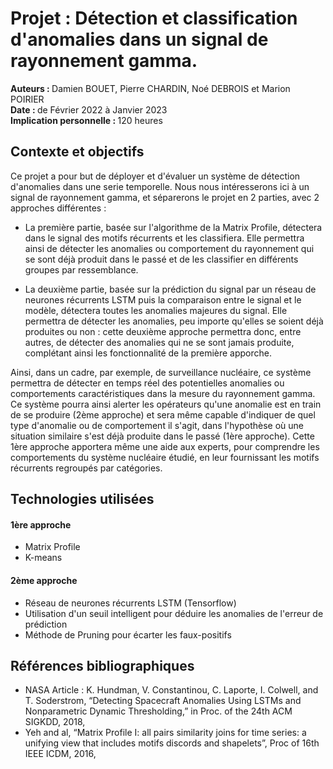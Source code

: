 # Projet : Détection et classification d'anomalies dans un signal de rayonnement gamma.

<b> Auteurs : </b> Damien BOUET, Pierre CHARDIN, Noé DEBROIS et Marion POIRIER<br>
<b> Date : </b> de Février 2022 à Janvier 2023<br>
<b> Implication personnelle : </b> 120 heures

## Contexte et objectifs

Ce projet a pour but de déployer et d'évaluer un système de détection d'anomalies dans une serie temporelle.
Nous nous intéresserons ici à un signal de rayonnement gamma, et séparerons le projet en 2 parties, avec 2 approches différentes :
- La première partie, basée sur l'algorithme de la Matrix Profile, détectera dans le signal des motifs récurrents et les classifiera.
Elle permettra ainsi de détecter les anomalies ou comportement du rayonnement qui se sont déjà produit dans le passé et de les classifier en différents groupes par ressemblance.

- La deuxième partie, basée sur la prédiction du signal par un réseau de neurones récurrents LSTM puis la comparaison entre le signal et le modèle, détectera toutes les anomalies majeures du signal. Elle permettra de détecter les anomalies, peu importe qu'elles se soient déjà produites ou non : cette deuxième approche permettra donc, entre autres, de détecter des anomalies qui ne se sont jamais produite, complétant ainsi les fonctionnalité de la première apporche.

Ainsi, dans un cadre, par exemple, de surveillance nucléaire, ce système permettra de détecter en temps réel des potentielles anomalies ou comportements caractéristiques dans la mesure du rayonnement gamma. Ce système pourra ainsi alerter les opérateurs qu'une anomalie est en train de se produire (2ème approche) et sera même capable d'indiquer de quel type d'anomalie ou de comportement il s'agit, dans l'hypothèse où une situation similaire s'est déjà produite dans le passé (1ère approche). Cette 1ère approche apportera même une aide aux experts, pour comprendre les comportements du système nucléaire étudié, en leur fournissant les motifs récurrents regroupés par catégories.

## Technologies utilisées

#### 1ère approche
- Matrix Profile
- K-means
#### 2ème approche
- Réseau de neurones récurrents LSTM (Tensorflow)
- Utilisation d'un seuil intelligent pour déduire les anomalies de l'erreur de prédiction
- Méthode de Pruning pour écarter les faux-positifs


## Références bibliographiques
- NASA Article : K. Hundman, V. Constantinou, C. Laporte, I. Colwell, and T. Soderstrom, “Detecting Spacecraft Anomalies Using LSTMs and Nonparametric
Dynamic Thresholding,” in Proc. of the 24th ACM SIGKDD, 2018,
- Yeh and al, “Matrix Profile I: all pairs similarity joins for time series: a unifying view that includes motifs discords and shapelets”, Proc of 16th
IEEE ICDM, 2016,
